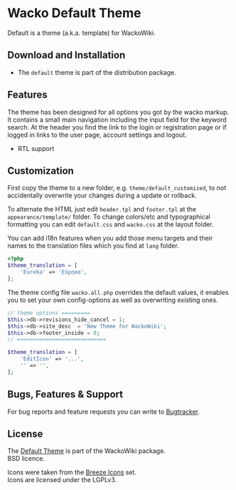 # Wacko Default Theme

Default is a theme (a.k.a. template) for WackoWiki.


## Download and Installation

* The `default` theme is part of the distribution package.

## Features

The theme has been designed for all options you got by the wacko markup. It
contains a small main navigation including the input field for the keyword
search. At the header you find the link to the login or registration page 
or if logged in links to the user page, account settings and logout. 

* RTL support

## Customization

First copy the theme to a new folder, e.g. `theme/default_customized`, to not accidentally 
overwrite your changes during a update or rollback.

To alternate the HTML just edit `header.tpl` and `footer.tpl` at the `appearance/template/`
folder. To change colors/etc and typographical formatting you can edit
`default.css` and `wacko.css` at the layout folder.

You can add i18n features when you add those menu targets and their names to the
translation files which you find at `lang` folder.

```PHP
<?php
$theme_translation = [
	'Eureka' => 'Εύρηκα',
];

```

The theme config file `wacko.all.php` overrides the default values, 
it  enables you to set your own config-options as well as overwriting existing ones. 

```PHP
// theme options =========
$this->db->revisions_hide_cancel = 1;
$this->db->site_desc  = 'New Theme for WackoWiki';
$this->db->footer_inside = 0;
// ============================

$theme_translation = [
	'EditIcon' => '...',
	'' => '',
];
```

## Bugs, Features & Support

For bug reports and feature requests you can write to [Bugtracker](https://wackowiki.org/bugs/).

## License

The [Default Theme](https://wackowiki.org/doc/Dev/Themes/Default) is part of the WackoWiki package.  
BSD licence.

Icons were taken from the [Breeze Icons](https://github.com/KDE/breeze-icons) set.  
Icons are licensed under the LGPLv3.


